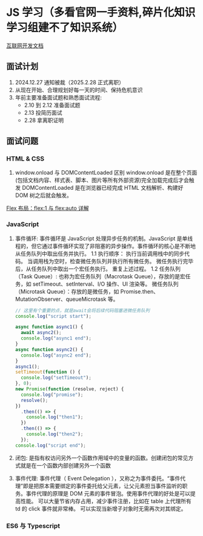 <!--
 * @Author: TerryMin
 * @Date: 2024-12-31 13:59:33
 * @LastEditors: TerryMin
 * @LastEditTime: 2025-02-15 11:34:34
 * @Description: file not
-->

# JS 学习（多看官网一手资料,碎片化知识学习组建不了知识系统）

[互联网开发文档](https://wangdoc.com/)

## 面试计划

1.  2024.12.27 通知被裁（2025.2.28 正式离职）
2.  从现在开始、合理规划好每一天的时间、保持危机意识
3.  年前主要准备面试题和熟悉面试流程:
    - 2.10 到 2.12 准备面试题
    - 2.13 投简历面试
    - 2.28 拿离职证明

## 面试问题

### HTML & CSS

1. window.onload 与 DOMContentLoaded 区别
   window.onload 是在整个页面(包括文档内容、样式表、脚本、图片等所有外部资源)完全加载完成后才会触发
   DOMContentLoaded 是在浏览器已经完成 HTML 文档解析、构建好 DOM 树之后就会触发。

[Flex 布局：flex:1 与 flex:auto 详解](https://www.cnblogs.com/terrymin/p/14654621.html)

### JavaScript

1. 事件循环:
   事件循环是 JavaScript 处理异步任务的机制。JavaScript 是单线程的，但它通过事件循环实现了非阻塞的异步操作。事件循环的核心是不断地从任务队列中取出任务并执行。
   1.1 执行顺序：
   执行当前调用栈中的同步代码。
   当调用栈为空时，检查微任务队列并执行所有微任务。
   微任务执行完毕后，从任务队列中取出一个宏任务执行。
   重复上述过程。
   1.2 任务队列（Task Queue）:
   也称为宏任务队列（Macrotask Queue），存放的是宏任务，如 setTimeout、setInterval、I/O 操作、UI 渲染等。
   微任务队列（Microtask Queue）：存放的是微任务，如 Promise.then、MutationObserver、queueMicrotask 等。

   ```js
   // 这里有个重要的点，就是await会将后续代码阻塞进微任务队列
   console.log("script start");

   async function async1() {
     await async2();
     console.log("async1 end");
   }
   async function async2() {
     console.log("async2 end");
   }
   async1();
   setTimeout(function () {
     console.log("setTimeout");
   }, 0);
   new Promise(function (resolve, reject) {
     console.log("promise");
     resolve();
   })
     .then(() => {
       console.log("then1");
     })
     .then(() => {
       console.log("then2");
     });
   console.log("script end");
   ```

2. 闭包:
   是指有权访问另外一个函数作用域中的变量的函数。创建闭包的常见方式就是在一个函数内部创建另外一个函数

3. 事件代理:
   事件代理（ Event Delegation ），又称之为事件委托。“事件代理”即是把原本需要绑定的事件委托给父元素，让父元素担当事件监听的职务。事件代理的原理是 DOM 元素的事件冒泡。使用事件代理的好处是可以提高性能。
   可以大量节省内存占用，减少事件注册，比如在 table 上代理所有 td 的 click 事件就非常棒。
   可以实现当新增子对象时无需再次对其绑定。

### ES6 与 Typescript
